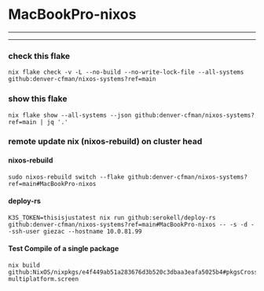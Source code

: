 # MacBookPro-nixos
---

---
### check this flake
```
nix flake check -v -L --no-build --no-write-lock-file --all-systems github:denver-cfman/nixos-systems?ref=main
```

### show this flake
```
nix flake show --all-systems --json github:denver-cfman/nixos-systems?ref=main | jq '.'
```

### remote update nix (nixos-rebuild) on cluster head
#### nixos-rebuild
```
sudo nixos-rebuild switch --flake github:denver-cfman/nixos-systems?ref=main#MacBookPro-nixos
```
#### deploy-rs
```
K3S_TOKEN=thisisjustatest nix run github:serokell/deploy-rs github:denver-cfman/nixos-systems?ref=main#MacBookPro-nixos -- -s -d --ssh-user giezac --hostname 10.0.81.99
```

#### Test Compile of a single package
```
nix build github:NixOS/nixpkgs/e4f449ab51a283676d3b520c3dbaa3eafa5025b4#pkgsCross.aarch64-multiplatform.screen
```
